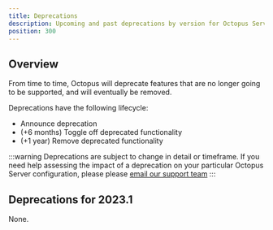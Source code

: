 ```yaml
---
title: Deprecations
description: Upcoming and past deprecations by version for Octopus Server
position: 300
---
```


## Overview

From time to time, Octopus will deprecate features that are no longer going to be supported, and will eventually be removed.

Deprecations have the following lifecycle:

- Announce deprecation
- (+6 months) Toggle off deprecated functionality
- (+1 year) Remove deprecated functionality

:::warning
Deprecations are subject to change in detail or timeframe. If you need help assessing the impact of a deprecation on your particular Octopus Server configuration, please please [email our support team](mailto:support@octopus.com)
:::

## Deprecations for 2023.1

None.
